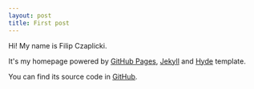 ```yaml
---
layout: post
title: First post
---
```


Hi! My name is Filip Czaplicki.

It's my homepage powered by [GitHub Pages](https://pages.github.com/),
[Jekyll](http://jekyllrb.com/) and [Hyde](http://hyde.getpoole.com/) template.

You can find its source code in [GitHub](https://github.com/starsep/starsep.github.io).
